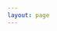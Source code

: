 ```yaml
---
layout: page
---
```


<script setup>
import {
  VPTeamPage,
  VPTeamPageTitle,
  VPTeamMembers,
  VPTeamPageSection,
} from 'vitepress/theme'

const coreMembers = [
  {
    avatar: './assets/favicon.png',
    name: '三毛笔记',
    title: '创建者',
    links: [
      { icon: 'github', link: 'https://github.com/dinglou/learn-go' },
      // { icon: 'discord', link: 'https://twitter.com/youyuxi' },
      // { icon: 'discord', link: 'https://twitter.com/youyuxi' },
    ],
  },
  // {
  //   avatar: 'https://www.github.com/kiaking.png',
  //   name: 'Kia King Ishii',
  //   title: 'Developer',
  //   links: [
  //     { icon: 'github', link: 'https://github.com/kiaking' },
  //     { icon: 'twitter', link: 'https://twitter.com/KiaKing85' },
  //   ],
  // },
]

const partners = [
  {
    avatar: './assets/favicon.png',
    name: '三毛笔记',
    title: '创建者',
    links: [
      { icon: 'github', link: 'https://github.com/dinglou/learn-go' },
      // { icon: 'twitter', link: 'https://twitter.com/youyuxi' }
    ],
  },
  // {
  //   avatar: 'https://www.github.com/kiaking.png',
  //   name: 'Kia King Ishii',
  //   title: 'Developer',
  //   links: [
  //     { icon: 'github', link: 'https://github.com/kiaking' },
  //     { icon: 'twitter', link: 'https://twitter.com/KiaKing85' },
  //   ],
  // },
]
</script>

<VPTeamPage>
  <VPTeamPageTitle>
    <template #title>我们的团队</template>
    <template #lead>
    哈哈哈，没有团队，就我一个人...
    </template>
  </VPTeamPageTitle>
  <VPTeamMembers size="medium" :members="coreMembers" />
  <VPTeamPageSection>
    <template #title>合作伙伴</template>
    <template #lead>
    这是我们的合作伙伴。
    </template>
    <template #members>
      <VPTeamMembers size="small" :members="partners" />
    </template>
  </VPTeamPageSection>
</VPTeamPage>
